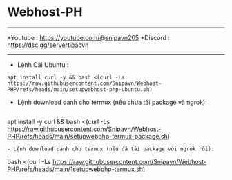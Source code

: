 # Webhost-PH
_____________________________
*Youtube : https://youtube.com/@snipavn205
*Discord : https://dsc.gg/servertipacvn
_____________________________
- Lệnh Cài Ubuntu :
```
apt install curl -y && bash <(curl -Ls https://raw.githubusercontent.com/Snipavn/Webhost-PHP/refs/heads/main/setupwebhost-php-ubuntu.sh)
```
- Lệnh download dành cho termux (nếu chưa tải package và ngrok):
```
```
apt install -y curl && bash <(curl -Ls https://raw.githubusercontent.com/Snipavn/Webhost-PHP/refs/heads/main/setupwebphp-termux-package.sh)
```
- Lệnh download dành cho termux (nếu đã tải package với ngrok rồi):
```
bash <(curl -Ls https://raw.githubusercontent.com/Snipavn/Webhost-PHP/refs/heads/main/1setupwebphp-termux.sh)
```
